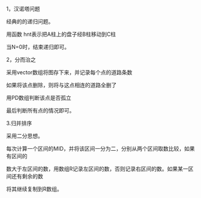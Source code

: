 1，汉诺塔问题

经典的的递归问题。

用函数 hnt表示把A柱上的盘子经B柱移动到C柱

当N=0时，结束递归即可。





2，分而治之

采用vector数组将图存下来，并记录每个点的道路条数

如果将该点删除，则将与这点相连的道路全删了

用PD数组判断该点是否孤立

最后判断所有点的情况即可。





3.归并排序

采用二分思想。

每次计算一个区间的MID，并将该区间一分为二，分别从两个区间取数比较，如果有区间的

数大于左区间的数，用数组R记录左区间的数，否则记录右区间的数。如果某一区间还有剩余的数

将其继续复制到R数组。

